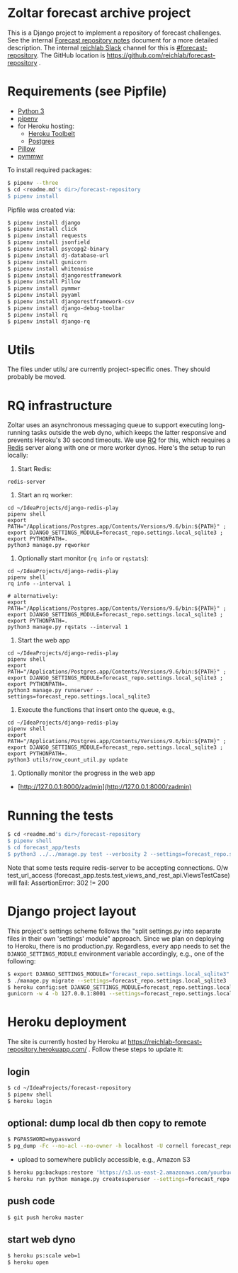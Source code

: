 # Zoltar forecast archive project
This is a Django project to implement a repository of forecast challenges. See the internal
[Forecast repository notes](https://docs.google.com/document/d/1cKQY0tgSR8QkxvJUEuMR1xBCvzNYBnMhkNYgK3hCOsk) document
for a more detailed description. The internal [reichlab Slack](https://reichlab.slack.com) channel for this is 
[#forecast-repository](https://reichlab.slack.com/messages/C57HNDFN0/). The GitHub location is
https://github.com/reichlab/forecast-repository .


# Requirements (see Pipfile)
- [Python 3](http://install.python-guide.org)
- [pipenv](https://docs.pipenv.org/)
- for Heroku hosting:
  - [Heroku Toolbelt](https://toolbelt.heroku.com/)
  - [Postgres](https://devcenter.heroku.com/articles/heroku-postgresql#local-setup)
- [Pillow](https://github.com/python-pillow/Pillow)
- [pymmwr](https://github.com/reichlab/pymmwr)

To install required packages:
```bash
$ pipenv --three
$ cd <readme.md's dir>/forecast-repository
$ pipenv install
```

Pipfile was created via:
```bash
$ pipenv install django
$ pipenv install click
$ pipenv install requests
$ pipenv install jsonfield
$ pipenv install psycopg2-binary
$ pipenv install dj-database-url
$ pipenv install gunicorn
$ pipenv install whitenoise
$ pipenv install djangorestframework
$ pipenv install Pillow
$ pipenv install pymmwr
$ pipenv install pyyaml
$ pipenv install djangorestframework-csv
$ pipenv install django-debug-toolbar
$ pipenv install rq
$ pipenv install django-rq
```


# Utils
The files under utils/ are currently project-specific ones. They should probably be moved.


# RQ infrastructure
Zoltar uses an asynchronous messaging queue to support executing long-running tasks outside the web dyno, which keeps
the latter responsive and prevents Heroku's 30 second timeouts. We use [RQ](https://python-rq.org/) for this, which
requires a [Redis](https://redis.io/) server along with one or more worker dynos. Here's the setup to run locally:

1. Start Redis:
```$bash
redis-server
```

1. Start an rq worker:
```$bash
cd ~/IdeaProjects/django-redis-play
pipenv shell
export PATH="/Applications/Postgres.app/Contents/Versions/9.6/bin:${PATH}" ; export DJANGO_SETTINGS_MODULE=forecast_repo.settings.local_sqlite3 ; export PYTHONPATH=.
python3 manage.py rqworker
```

1. Optionally start monitor (`rq info` or `rqstats`):
```$bash
cd ~/IdeaProjects/django-redis-play
pipenv shell
rq info --interval 1

# alternatively:
export PATH="/Applications/Postgres.app/Contents/Versions/9.6/bin:${PATH}" ; export DJANGO_SETTINGS_MODULE=forecast_repo.settings.local_sqlite3 ; export PYTHONPATH=.
python3 manage.py rqstats --interval 1
```

1. Start the web app
```$bash
cd ~/IdeaProjects/django-redis-play
pipenv shell
export PATH="/Applications/Postgres.app/Contents/Versions/9.6/bin:${PATH}" ; export DJANGO_SETTINGS_MODULE=forecast_repo.settings.local_sqlite3 ; export PYTHONPATH=.
python3 manage.py runserver --settings=forecast_repo.settings.local_sqlite3
```

1. Execute the functions that insert onto the queue, e.g.,
```$bash
cd ~/IdeaProjects/django-redis-play
pipenv shell
export PATH="/Applications/Postgres.app/Contents/Versions/9.6/bin:${PATH}" ; export DJANGO_SETTINGS_MODULE=forecast_repo.settings.local_sqlite3 ; export PYTHONPATH=.
python3 utils/row_count_util.py update
```

1. Optionally monitor the progress in the web app
- [http://127.0.0.1:8000/zadmin](http://127.0.0.1:8000/zadmin)


# Running the tests
```bash
$ cd <readme.md's dir>/forecast-repository
$ pipenv shell
$ cd forecast_app/tests
$ python3 ../../manage.py test --verbosity 2 --settings=forecast_repo.settings.local_sqlite3
```

Note that some tests require redis-server to be accepting connections. O/w test_url_access
(forecast_app.tests.test_views_and_rest_api.ViewsTestCase) will fail: AssertionError: 302 != 200


# Django project layout
This project's settings scheme follows the "split settings.py into separate files in their own 'settings' module"
approach. Since we plan on deploying to Heroku, there is no production.py. Regardless, every app needs to set
the `DJANGO_SETTINGS_MODULE` environment variable accordingly, e.g., one of the following:
```bash
$ export DJANGO_SETTINGS_MODULE="forecast_repo.settings.local_sqlite3"
$ ./manage.py migrate --settings=forecast_repo.settings.local_sqlite3
$ heroku config:set DJANGO_SETTINGS_MODULE=forecast_repo.settings.local_sqlite3
gunicorn -w 4 -b 127.0.0.1:8001 --settings=forecast_repo.settings.local_sqlite3
```


# Heroku deployment
The site is currently hosted by Heroku at https://reichlab-forecast-repository.herokuapp.com/ . Follow these steps to
update it:


## login
```bash
$ cd ~/IdeaProjects/forecast-repository
$ pipenv shell
$ heroku login
```


## optional: dump local db then copy to remote
```bash
$ PGPASSWORD=mypassword
$ pg_dump -Fc --no-acl --no-owner -h localhost -U cornell forecast_repo > /tmp/mc-1219-forecast_repo.dump
```

- upload to somewhere publicly accessible, e.g., Amazon S3

```bash
$ heroku pg:backups:restore 'https://s3.us-east-2.amazonaws.com/yourbucket/yourdatabase.dump' DATABASE_URL
$ heroku run python manage.py createsuperuser --settings=forecast_repo.settings.heroku_production
```


## push code
```bash
$ git push heroku master
```


## start web dyno
```bash
$ heroku ps:scale web=1
$ heroku open
```
